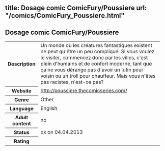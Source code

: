 title: Dosage comic ComicFury/Poussiere
url: "/comics/ComicFury_Poussiere.html"
---
Dosage comic ComicFury/Poussiere
-----------------------------------------

<table class="comicinfo">
<tr>
<th>Description</th><td>Un monde où les créatures fantastiques existent ne peut qu'être un peu compliqué. Si vous voulez le visiter, commencez donc par les villes, c'est plein d'humains et de confort moderne, tant que ça ne vous dérange pas d'avoir un lutin pour voisin ou un troll pour chauffeur. Mais vous n'êtes pas racistes, n'est-ce pas?</td>
</tr>
<tr>
<th>Website</th><td><a href="http://poussiere.thecomicseries.com/">http://poussiere.thecomicseries.com/</a></td>
</tr>
<tr>
<th>Genre</th><td>Other</td>
</tr>
<tr>
<th>Language</th><td>English</td>
</tr>
<tr>
<th>Adult content</th><td>no</td>
</tr>
<tr>
<th>Status</th><td>ok on 04.04.2013</td>
</tr>
<tr>
<th>Rating</th><td><div class="g-plusone" data-size="standard" data-annotation="bubble"
 data-href="http://poussiere.thecomicseries.com/"></div></td>
</tr>
</table>
<script type="text/javascript">
  (function() {
    var po = document.createElement('script'); po.type = 'text/javascript'; po.async = true;
    po.src = 'https://apis.google.com/js/plusone.js';
    var s = document.getElementsByTagName('script')[0]; s.parentNode.insertBefore(po, s);
  })();
</script>
